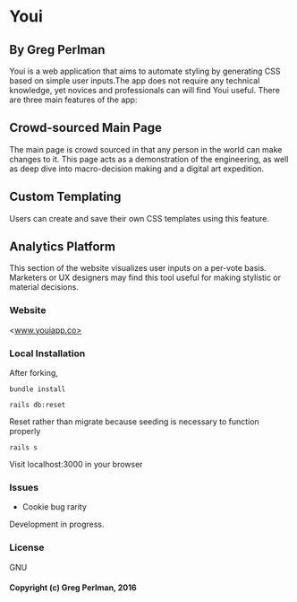 # Youi

## By Greg Perlman

Youi is a web application that aims to automate styling by generating CSS based on simple user inputs.The app does not require any technical knowledge, yet novices and professionals can will find Youi useful. There are three main features of the app:

## Crowd-sourced Main Page

The main page is crowd sourced in that any person in the world can make changes to it. This page acts as a demonstration of the engineering, as well as deep dive into macro-decision making and a digital art expedition.

## Custom Templating

Users can create and save their own CSS templates using this feature.

## Analytics Platform

This section of the website visualizes user inputs on a per-vote basis. Marketers or UX designers may find this tool useful for making stylistic or material decisions.

### Website

<www.youiapp.co>

### Local Installation

After forking,

`bundle install`

`rails db:reset`

Reset rather than migrate because seeding is necessary to function properly

`rails s`

Visit localhost:3000 in your browser

### Issues

* Cookie bug rarity


Development in progress.


### License

GNU

#### Copyright (c) Greg Perlman, 2016
